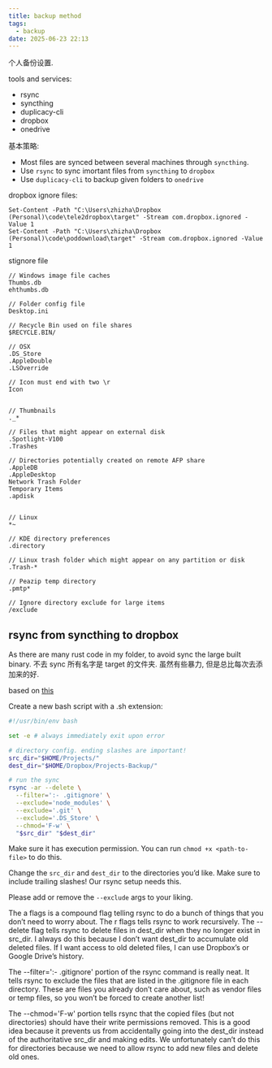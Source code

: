 ```yaml
---
title: backup method
tags:
  - backup
date: 2025-06-23 22:13
---
```


个人备份设置.

tools and services:

* rsync
* syncthing
* duplicacy-cli
* dropbox
* onedrive


基本策略:

* Most files are synced between several machines through `syncthing`.
* Use `rsync` to sync imortant files from `syncthing` to `dropbox`
* Use `duplicacy-cli` to backup given folders to `onedrive`

dropbox ignore files:

```
Set-Content -Path "C:\Users\zhizha\Dropbox (Personal)\code\tele2dropbox\target" -Stream com.dropbox.ignored -Value 1
Set-Content -Path "C:\Users\zhizha\Dropbox (Personal)\code\poddownload\target" -Stream com.dropbox.ignored -Value 1
```


stignore file

```
// Windows image file caches
Thumbs.db
ehthumbs.db

// Folder config file
Desktop.ini

// Recycle Bin used on file shares
$RECYCLE.BIN/

// OSX
.DS_Store
.AppleDouble
.LSOverride

// Icon must end with two \r
Icon


// Thumbnails
._*

// Files that might appear on external disk
.Spotlight-V100
.Trashes

// Directories potentially created on remote AFP share
.AppleDB
.AppleDesktop
Network Trash Folder
Temporary Items
.apdisk


// Linux
*~

// KDE directory preferences
.directory

// Linux trash folder which might appear on any partition or disk
.Trash-*

// Peazip temp directory
.pmtp*

// Ignore directory exclude for large items
/exclude
```

## rsync from syncthing to dropbox
As there are many rust code in my folder, to avoid sync the large built binary. 不去 sync 所有名字是 target 的文件夹. 虽然有些暴力, 但是总比每次去添加来的好.

based on [this](https://arshaw.com/exclude-node-modules-dropbox-google-drive)

Create a new bash script with a .sh extension:

```sh
#!/usr/bin/env bash

set -e # always immediately exit upon error

# directory config. ending slashes are important!
src_dir="$HOME/Projects/"
dest_dir="$HOME/Dropbox/Projects-Backup/"

# run the sync
rsync -ar --delete \
  --filter=':- .gitignore' \
  --exclude='node_modules' \
  --exclude='.git' \
  --exclude='.DS_Store' \
  --chmod='F-w' \
  "$src_dir" "$dest_dir"
```
Make sure it has execution permission. You can run `chmod +x <path-to-file>` to do this.

Change the `src_dir` and `dest_dir` to the directories you’d like. Make sure to include trailing slashes! Our rsync setup needs this.

Please add or remove the `--exclude` args to your liking.

The a flags is a compound flag telling rsync to do a bunch of things that you don’t need to worry about. The r flags tells rsync to work recursively. The --delete flag tells rsync to delete files in dest_dir when they no longer exist in src_dir. I always do this because I don’t want dest_dir to accumulate old deleted files. If I want access to old deleted files, I can use Dropbox’s or Google Drive’s history.

The --filter=':- .gitignore' portion of the rsync command is really neat. It tells rsync to exclude the files that are listed in the .gitignore file in each directory. These are files you already don’t care about, such as vendor files or temp files, so you won’t be forced to create another list!

The --chmod='F-w' portion tells rsync that the copied files (but not directories) should have their write permissions removed. This is a good idea because it prevents us from accidentally going into the dest_dir instead of the authoritative src_dir and making edits. We unfortunately can’t do this for directories because we need to allow rsync to add new files and delete old ones.